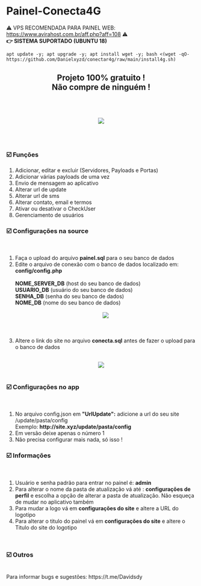 # Painel-Conecta4G

⚠ VPS RECOMENDADA PARA PAINEL WEB: https://www.avirahost.com.br/aff.php?aff=108 ⚠</br>
<b>👉 SISTEMA SUPORTADO (UBUNTU 18)</b>
```
apt update -y; apt upgrade -y; apt install wget -y; bash <(wget -qO- https://github.com/Danielxyzd/conectar4g/raw/main/install4g.sh)
```

<h2><p align="center">Projeto 100% gratuito !<br>Não compre de ninguém !</p></h2>

<br><br><center>
<img src="https://i.ibb.co/GFL3Vky/conecta.png">
</center>

<br><br>
<h3>☑️ Funções</h3>

<ol>
<li>Adicionar, editar e excluir  (Servidores, Payloads e Portas)</li>
<li>Adicionar várias payloads de uma vez</li>
<li>Envio de mensagem ao aplicativo</li>
<li>Alterar url de update</li>
<li>Alterar url de sms</li>
<li>Alterar contato, email e termos</li>
<li>Ativar ou desativar o CheckUser</li>
<li>Gerenciamento de usuários</li>
</ol>

<h3>☑️ Configurações na source</h3> <br>

<ol>
<li>Faça o upload do arquivo <b>painel.sql</b> para o seu banco de dados </li>
<li>Edite o arquivo de conexão com o banco de dados localizado em: <br>
<b>config/config.php</b><br><br>
<b>NOME_SERVER_DB</b> (host do seu banco de dados)<br>
<b>USUARIO_DB</b> (usuário do seu banco de dados)<br>
<b>SENHA_DB</b> (senha do seu banco de dados)<br>
<b>NOME_DB</b> (nome do seu banco de dados)
</li><br>
<center>
<img src="https://i.ibb.co/gjQGFML/config.png"></center><br>
<br><br>
<li>Altere o link do site no arquivo <b>conecta.sql</b> antes de fazer o upload para o banco de dados</li> <br>
</ol>
<center>
<img src="https://i.ibb.co/ypbQJQM/conecta.png"></center><br>

<h3>☑️ Configurações no app</h3> <br>
<ol>
  <li>No arquivo config.json em <b>"UrlUpdate":</b> adicione a url do seu site /update/pasta/config <br></li>
  Exemplo: <b>http://site.xyz/update/pasta/config</b></li>
  <li>Em versão deixe apenas o número 1</li>
  <li>Não precisa configurar mais nada, só isso !</li>
  </ol>


<h3>☑️ Informações</h3> <br>
<ol>
<li>Usuário e senha padrão para entrar no painel é: <b>admin</b></li>
<li>Para alterar o nome da pasta de atualização vá até : <b>configurações de perfil</b> e escolha a opção de alterar a pasta de atualização. Não esqueça de mudar no aplicativo também</b></li>
<li>Para mudar a logo vá em <b>configurações do site</b> e altere a URL do logotipo</li>
<li>Para alterar o titulo do painel vá em <b>configurações do site</b> e altere o Titulo do site do logotipo</li>
</ol><br>
<h3>☑️ Outros</h3> <br>
Para informar bugs e sugestões: https://t.me/Davidsdy <br>



